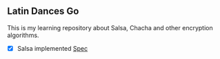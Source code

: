 ## Latin Dances Go

This is my learning repository about Salsa, Chacha and other encryption algorithms.

- [X] Salsa implemented [Spec](https://cr.yp.to/snuffle.html)
